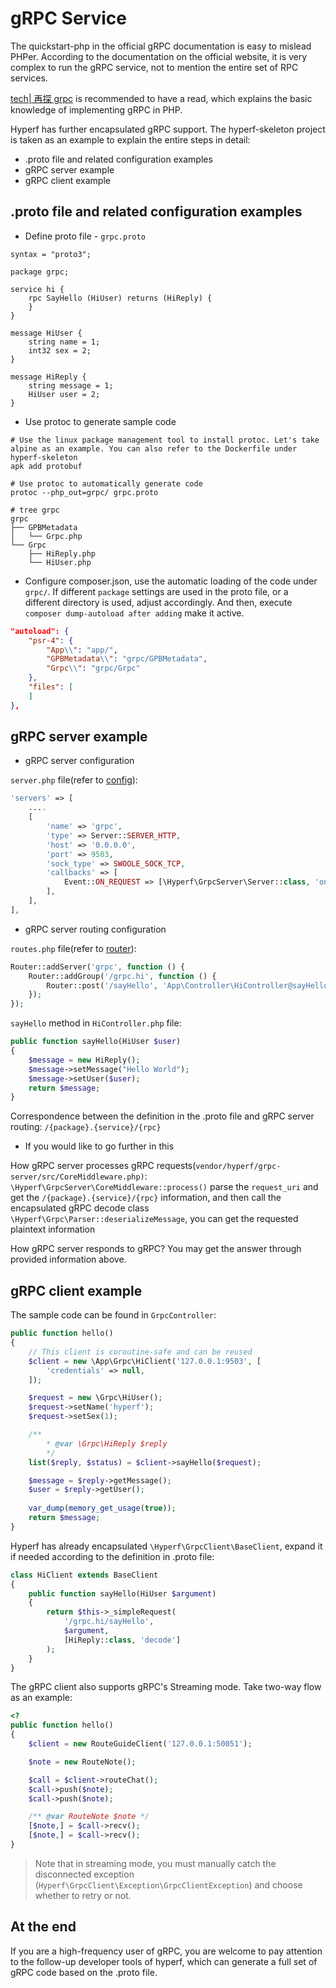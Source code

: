 # gRPC Service

The quickstart-php in the official gRPC documentation is easy to mislead PHPer. According to the documentation on the official website, it is very complex to run the gRPC service, not to mention the entire set of RPC services.

[tech| 再探 grpc](https://www.jianshu.com/p/f3221df39e6f) is recommended to have a read, which explains the basic knowledge of implementing gRPC in PHP.

Hyperf has further encapsulated gRPC support. The hyperf-skeleton project is taken as an example to explain the entire steps in detail:

- .proto file and related configuration examples
- gRPC server example
- gRPC client example

## .proto file and related configuration examples

- Define proto file - `grpc.proto`

```proto3
syntax = "proto3";

package grpc;

service hi {
    rpc SayHello (HiUser) returns (HiReply) {
    }
}

message HiUser {
    string name = 1;
    int32 sex = 2;
}

message HiReply {
    string message = 1;
    HiUser user = 2;
}
```

- Use protoc to generate sample code

```
# Use the linux package management tool to install protoc. Let's take alpine as an example. You can also refer to the Dockerfile under hyperf-skeleton
apk add protobuf

# Use protoc to automatically generate code
protoc --php_out=grpc/ grpc.proto

# tree grpc
grpc
├── GPBMetadata
│   └── Grpc.php
└── Grpc
    ├── HiReply.php
    └── HiUser.php
```

- Configure composer.json, use the automatic loading of the code under `grpc/`. If different `package` settings are used in the proto file, or a different directory is used, adjust accordingly. And then, execute `composer dump-autoload after adding` make it active.

```json
"autoload": {
    "psr-4": {
        "App\\": "app/",
        "GPBMetadata\\": "grpc/GPBMetadata",
        "Grpc\\": "grpc/Grpc"
    },
    "files": [
    ]
},
```

## gRPC server example

- gRPC server configuration

`server.php` file(refer to [config](zh-cn/config.md)):

```php
'servers' => [
    ....
    [
        'name' => 'grpc',
        'type' => Server::SERVER_HTTP,
        'host' => '0.0.0.0',
        'port' => 9503,
        'sock_type' => SWOOLE_SOCK_TCP,
        'callbacks' => [
            Event::ON_REQUEST => [\Hyperf\GrpcServer\Server::class, 'onRequest'],
        ],
    ],
],
```

- gRPC server routing configuration

`routes.php` file(refer to [router](zh-cn/router.md)):

```php
Router::addServer('grpc', function () {
    Router::addGroup('/grpc.hi', function () {
        Router::post('/sayHello', 'App\Controller\HiController@sayHello');
    });
});
```

`sayHello` method in `HiController.php` file:

```php
public function sayHello(HiUser $user) 
{
    $message = new HiReply();
    $message->setMessage("Hello World");
    $message->setUser($user);
    return $message;
}

```

Correspondence between the definition in the .proto file and gRPC server routing: `/{package}.{service}/{rpc}`

- If you would like to go further in this

How gRPC server processes gRPC requests(`vendor/hyperf/grpc-server/src/CoreMiddleware.php)`: `\Hyperf\GrpcServer\CoreMiddleware::process()` parse the `request_uri` and get the `/{package}.{service}/{rpc}` information, and then call the encapsulated gRPC decode class `\Hyperf\Grpc\Parser::deserializeMessage`, you can get the requested plaintext information

How gRPC server responds to gRPC? You may get the answer through provided information above.

## gRPC client example

The sample code can be found in `GrpcController`:

```php
public function hello()
{
    // This client is coroutine-safe and can be reused
    $client = new \App\Grpc\HiClient('127.0.0.1:9503', [
        'credentials' => null,
    ]);

    $request = new \Grpc\HiUser();
    $request->setName('hyperf');
    $request->setSex(1);

    /**
        * @var \Grpc\HiReply $reply
        */
    list($reply, $status) = $client->sayHello($request);

    $message = $reply->getMessage();
    $user = $reply->getUser();
    
    var_dump(memory_get_usage(true));
    return $message;
}
```

Hyperf has already encapsulated `\Hyperf\GrpcClient\BaseClient`, expand it if needed according to the definition in .proto file:

```php
class HiClient extends BaseClient
{
    public function sayHello(HiUser $argument)
    {
        return $this->_simpleRequest(
            '/grpc.hi/sayHello',
            $argument,
            [HiReply::class, 'decode']
        );
    }
}
```

The gRPC client also supports gRPC's Streaming mode. Take two-way flow as an example:

```php
<?
public function hello()
{
    $client = new RouteGuideClient('127.0.0.1:50051');

    $note = new RouteNote();

    $call = $client->routeChat();
    $call->push($note);
    $call->push($note);

    /** @var RouteNote $note */
    [$note,] = $call->recv();
    [$note,] = $call->recv();
}
```

> Note that in streaming mode, you must manually catch the disconnected exception (`Hyperf\GrpcClient\Exception\GrpcClientException`) and choose whether to retry or not.

## At the end

If you are a high-frequency user of gRPC, you are welcome to pay attention to the follow-up developer tools of hyperf, which can generate a full set of gRPC code based on the .proto file.
